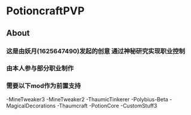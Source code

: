 # PotioncraftPVP

## About

### 这是由妖月(1625647490)发起的创意 通过神秘研究实现职业控制

### 由本人参与部分职业制作 

### 需要以下mod作为前置支持

-MineTweaker3
-MineTweaker2
-ThaumicTinkerer
-Polybius-Beta
-MagicalDecorations
-Thaumcraft
-PotionCore
-CustomStuff3